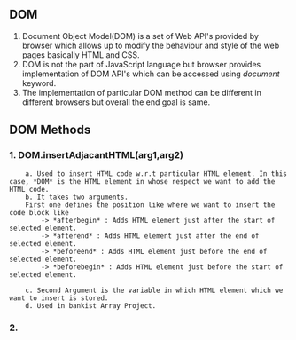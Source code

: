 ## DOM

1. Document Object Model(DOM) is a set of Web API's provided by browser which allows up to modify the behaviour and style of the web pages basically HTML and CSS.
2. DOM is not the part of JavaScript language but browser provides implementation of DOM API's which can be accessed using _document_ keyword.
3. The implementation of particular DOM method can be different in different browsers but overall the end goal is same.

## DOM Methods

### 1. DOM.insertAdjacantHTML(arg1,arg2)

        a. Used to insert HTML code w.r.t particular HTML element. In this case, *DOM* is the HTML element in whose respect we want to add the HTML code.
        b. It takes two arguments.
        First one defines the position like where we want to insert the code block like
            -> *afterbegin* : Adds HTML element just after the start of selected element.
            -> *afterend* : Adds HTML element just after the end of selected element.
            -> *beforeend* : Adds HTML element just before the end of selected element.
            -> *beforebegin* : Adds HTML element just before the start of selected element.

        c. Second Argument is the variable in which HTML element which we want to insert is stored.
        d. Used in bankist Array Project.

### 2.
